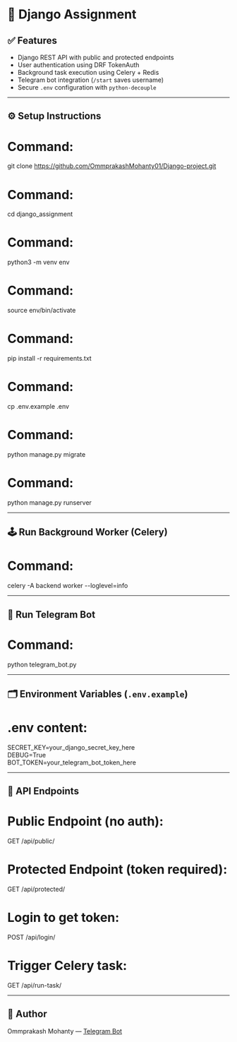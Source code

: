 # 🚀 Django Assignment

## ✅ Features

- Django REST API with public and protected endpoints
- User authentication using DRF TokenAuth
- Background task execution using Celery + Redis
- Telegram bot integration (`/start` saves username)
- Secure `.env` configuration with `python-decouple`

---

## ⚙️ Setup Instructions

# Command:
git clone https://github.com/OmmprakashMohanty01/Django-project.git

# Command:
cd django_assignment

# Command:
python3 -m venv env

# Command:
source env/bin/activate

# Command:
pip install -r requirements.txt

# Command:
cp .env.example .env

# Command:
python manage.py migrate

# Command:
python manage.py runserver

---

## 🕹️ Run Background Worker (Celery)

# Command:
celery -A backend worker --loglevel=info

---

## 🤖 Run Telegram Bot

# Command:
python telegram_bot.py

---

## 🗂️ Environment Variables (`.env.example`)

# .env content:
SECRET_KEY=your_django_secret_key_here  
DEBUG=True  
BOT_TOKEN=your_telegram_bot_token_here  

---

## 💬 API Endpoints

# Public Endpoint (no auth):
GET /api/public/

# Protected Endpoint (token required):
GET /api/protected/

# Login to get token:
POST /api/login/

# Trigger Celery task:
GET /api/run-task/

---

## 🙌 Author

Ommprakash Mohanty — [Telegram Bot](https://t.me/Ommprakash001_bot)
